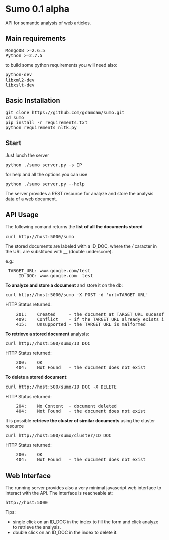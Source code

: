 # Sumo 0.1 alpha
API for semantic analysis of web articles.


## Main requirements
<pre>
MongoDB >=2.6.5 
Python >=2.7.5
</pre>
to build some python requirements you will need also:
<pre>
python-dev
libxml2-dev
libxslt-dev
</pre>


## Basic Installation

<pre>
git clone https://github.com/gdamdam/sumo.git
cd sumo
pip install -r requirements.txt
python requirements_nltk.py
</pre>

## Start

Just lunch the server

<pre>
python ./sumo_server.py -s IP
</pre>

for help and all the options you can use
<pre>
python ./sumo_server.py --help
</pre>

The server provides a REST resource for analyze and store the analysis data of a web document.

## API Usage

The following comand returns the <b>list of all the documents stored</b>
<pre>
curl http://host:5000/sumo
</pre>

The stored documents are labeled with a ID_DOC, where the <i>/</i> caracter in the URL
are substitued with <i>\_\_</i> (double underscore).

e.g.: 
<pre>
 TARGET_URL: www.google.com/test
     ID_DOC: www.google.com__test
</pre>

<b>To analyze and store a document</b> and store it on the db:
<pre>
curl http://host:5000/sumo -X POST -d 'url=TARGET_URL'
</pre>
HTTP Status returned:
<pre>
	201:	Created		- the document at TARGET_URL sucessfully analyzed and stored
	409:	Conflict	- if the TARGET_URL already exists in the storade
	415:	Unsupported	- the TARGET_URL is malformed
</pre>

<b>To retrieve a stored document</b> analysis:
<pre>
curl http://host:500/sumo/ID_DOC
</pre>
HTTP Status returned:
<pre>
	200:	OK			
	404:	Not Found 	- the document does not exist
</pre>

<b>To delete a stored document</b>:
<pre>
curl http://host:500/sumo/ID_DOC -X DELETE
</pre>
HTTP Status returned:
<pre>
	204:	No Content	- document deleted 
	404:	Not Found 	- the document does not exist
</pre>

It is possible <b>retrieve the cluster of similar documents</b> using the cluster resource
<pre>
curl http://host:500/sumo/cluster/ID_DOC
</pre>
HTTP Status returned:
<pre>
	200:	OK
	404:	Not Found 	- the document does not exist
</pre>


## Web Interface

The running server provides also a very minimal javascript web interface to interact with the API.
The interface is reacheable at:
<pre>
http://host:5000
</pre>

Tips:
- single click on an ID_DOC in the index to fill the form and click analyze to retrieve the analysis.
- double click on an ID_DOC in the index to delete it.
